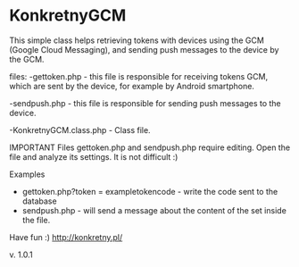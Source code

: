 # KonkretnyGCM
This simple class helps retrieving tokens with devices using the GCM (Google Cloud Messaging), and sending push messages to the device by the GCM.

files:
-gettoken.php - this file is responsible for receiving tokens GCM, which are sent by the device, for example by Android smartphone.

-sendpush.php - this file is responsible for sending push messages to the device.

-KonkretnyGCM.class.php - Class file.

IMPORTANT
Files gettoken.php and sendpush.php require editing. Open the file and analyze its settings. It is not difficult :)

Examples
- gettoken.php?token = exampletokencode - write the code sent to the database
- sendpush.php - will send a message about the content of the set inside the file.

Have fun :)
http://konkretny.pl/

v. 1.0.1